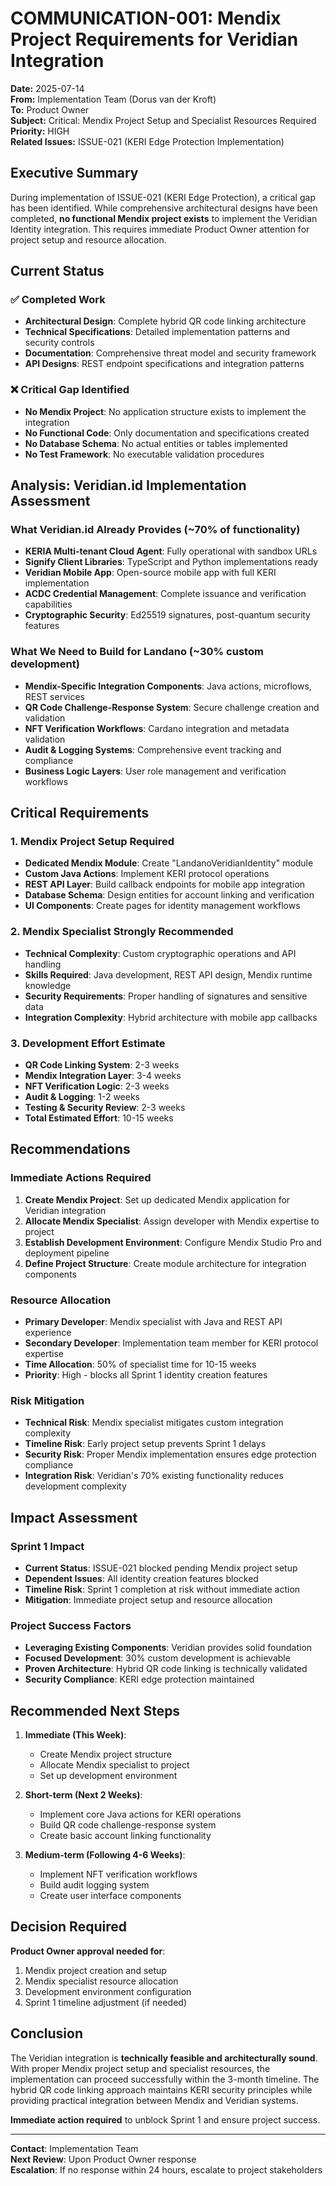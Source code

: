 # COMMUNICATION-001: Mendix Project Requirements for Veridian Integration

**Date:** 2025-07-14  
**From:** Implementation Team (Dorus van der Kroft)  
**To:** Product Owner  
**Subject:** Critical: Mendix Project Setup and Specialist Resources Required  
**Priority:** HIGH  
**Related Issues:** ISSUE-021 (KERI Edge Protection Implementation)

## Executive Summary

During implementation of ISSUE-021 (KERI Edge Protection), a critical gap has been identified. While comprehensive architectural designs have been completed, **no functional Mendix project exists** to implement the Veridian Identity integration. This requires immediate Product Owner attention for project setup and resource allocation.

## Current Status

### ✅ **Completed Work**
- **Architectural Design**: Complete hybrid QR code linking architecture  
- **Technical Specifications**: Detailed implementation patterns and security controls  
- **Documentation**: Comprehensive threat model and security framework  
- **API Designs**: REST endpoint specifications and integration patterns  

### ❌ **Critical Gap Identified**
- **No Mendix Project**: No application structure exists to implement the integration
- **No Functional Code**: Only documentation and specifications created
- **No Database Schema**: No actual entities or tables implemented
- **No Test Framework**: No executable validation procedures

## Analysis: Veridian.id Implementation Assessment

### **What Veridian.id Already Provides** (~70% of functionality)
- **KERIA Multi-tenant Cloud Agent**: Fully operational with sandbox URLs
- **Signify Client Libraries**: TypeScript and Python implementations ready
- **Veridian Mobile App**: Open-source mobile app with full KERI implementation
- **ACDC Credential Management**: Complete issuance and verification capabilities
- **Cryptographic Security**: Ed25519 signatures, post-quantum security features

### **What We Need to Build for Landano** (~30% custom development)
- **Mendix-Specific Integration Components**: Java actions, microflows, REST services
- **QR Code Challenge-Response System**: Secure challenge creation and validation
- **NFT Verification Workflows**: Cardano integration and metadata validation
- **Audit & Logging Systems**: Comprehensive event tracking and compliance
- **Business Logic Layers**: User role management and verification workflows

## Critical Requirements

### **1. Mendix Project Setup Required**
- **Dedicated Mendix Module**: Create "LandanoVeridianIdentity" module
- **Custom Java Actions**: Implement KERI protocol operations
- **REST API Layer**: Build callback endpoints for mobile app integration
- **Database Schema**: Design entities for account linking and verification
- **UI Components**: Create pages for identity management workflows

### **2. Mendix Specialist Strongly Recommended**
- **Technical Complexity**: Custom cryptographic operations and API handling
- **Skills Required**: Java development, REST API design, Mendix runtime knowledge
- **Security Requirements**: Proper handling of signatures and sensitive data
- **Integration Complexity**: Hybrid architecture with mobile app callbacks

### **3. Development Effort Estimate**
- **QR Code Linking System**: 2-3 weeks
- **Mendix Integration Layer**: 3-4 weeks  
- **NFT Verification Logic**: 2-3 weeks
- **Audit & Logging**: 1-2 weeks
- **Testing & Security Review**: 2-3 weeks
- **Total Estimated Effort**: 10-15 weeks

## Recommendations

### **Immediate Actions Required**
1. **Create Mendix Project**: Set up dedicated Mendix application for Veridian integration
2. **Allocate Mendix Specialist**: Assign developer with Mendix expertise to project
3. **Establish Development Environment**: Configure Mendix Studio Pro and deployment pipeline
4. **Define Project Structure**: Create module architecture for integration components

### **Resource Allocation**
- **Primary Developer**: Mendix specialist with Java and REST API experience
- **Secondary Developer**: Implementation team member for KERI protocol expertise
- **Time Allocation**: 50% of specialist time for 10-15 weeks
- **Priority**: High - blocks all Sprint 1 identity creation features

### **Risk Mitigation**
- **Technical Risk**: Mendix specialist mitigates custom integration complexity
- **Timeline Risk**: Early project setup prevents Sprint 1 delays
- **Security Risk**: Proper Mendix implementation ensures edge protection compliance
- **Integration Risk**: Veridian's 70% existing functionality reduces development complexity

## Impact Assessment

### **Sprint 1 Impact**
- **Current Status**: ISSUE-021 blocked pending Mendix project setup
- **Dependent Issues**: All identity creation features blocked
- **Timeline Risk**: Sprint 1 completion at risk without immediate action
- **Mitigation**: Immediate project setup and resource allocation

### **Project Success Factors**
- **Leveraging Existing Components**: Veridian provides solid foundation
- **Focused Development**: 30% custom development is achievable
- **Proven Architecture**: Hybrid QR code linking is technically validated
- **Security Compliance**: KERI edge protection maintained

## Recommended Next Steps

1. **Immediate (This Week)**:
   - Create Mendix project structure
   - Allocate Mendix specialist to project
   - Set up development environment

2. **Short-term (Next 2 Weeks)**:
   - Implement core Java actions for KERI operations
   - Build QR code challenge-response system
   - Create basic account linking functionality

3. **Medium-term (Following 4-6 Weeks)**:
   - Implement NFT verification workflows
   - Build audit logging system
   - Create user interface components

## Decision Required

**Product Owner approval needed for**:
1. Mendix project creation and setup
2. Mendix specialist resource allocation
3. Development environment configuration
4. Sprint 1 timeline adjustment (if needed)

## Conclusion

The Veridian integration is **technically feasible and architecturally sound**. With proper Mendix project setup and specialist resources, the implementation can proceed successfully within the 3-month timeline. The hybrid QR code linking approach maintains KERI security principles while providing practical integration between Mendix and Veridian systems.

**Immediate action required** to unblock Sprint 1 and ensure project success.

---

**Contact**: Implementation Team  
**Next Review**: Upon Product Owner response  
**Escalation**: If no response within 24 hours, escalate to project stakeholders